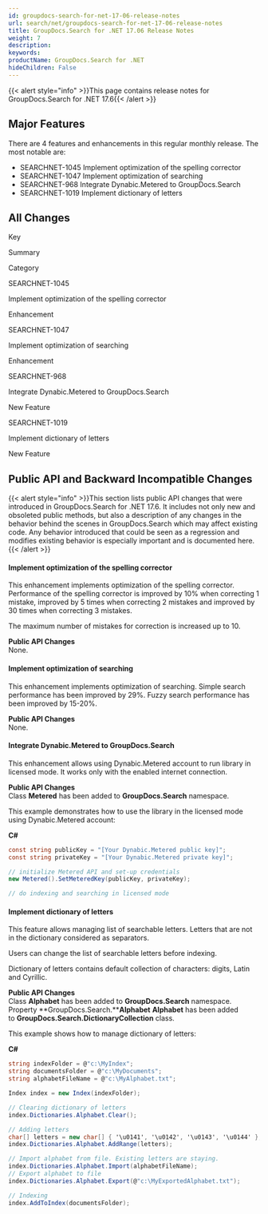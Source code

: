 ```yaml
---
id: groupdocs-search-for-net-17-06-release-notes
url: search/net/groupdocs-search-for-net-17-06-release-notes
title: GroupDocs.Search for .NET 17.06 Release Notes
weight: 7
description: 
keywords: 
productName: GroupDocs.Search for .NET
hideChildren: False
---
```

{{< alert style="info" >}}This page contains release notes for GroupDocs.Search for .NET 17.6{{< /alert >}}

## Major Features

There are 4 features and enhancements in this regular monthly release. The most notable are:

*   SEARCHNET-1045 Implement optimization of the spelling corrector
*   SEARCHNET-1047 Implement optimization of searching
*   SEARCHNET-968 Integrate Dynabic.Metered to GroupDocs.Search
*   SEARCHNET-1019 Implement dictionary of letters

## All Changes

Key

Summary

Category

SEARCHNET-1045

Implement optimization of the spelling corrector

Enhancement

SEARCHNET-1047

Implement optimization of searching

Enhancement

SEARCHNET-968

Integrate Dynabic.Metered to GroupDocs.Search

New Feature

SEARCHNET-1019

Implement dictionary of letters

New Feature

## Public API and Backward Incompatible Changes

{{< alert style="info" >}}This section lists public API changes that were introduced in GroupDocs.Search for .NET 17.6. It includes not only new and obsoleted public methods, but also a description of any changes in the behavior behind the scenes in GroupDocs.Search which may affect existing code. Any behavior introduced that could be seen as a regression and modifies existing behavior is especially important and is documented here.{{< /alert >}}

#### Implement optimization of the spelling corrector

This enhancement implements optimization of the spelling corrector. Performance of the spelling corrector is improved by 10% when correcting 1 mistake, improved by 5 times when correcting 2 mistakes and improved by 30 times when correcting 3 mistakes.

The maximum number of mistakes for correction is increased up to 10.

**Public API Changes**  
None.

#### Implement optimization of searching

This enhancement implements optimization of searching. Simple search performance has been improved by 29%. Fuzzy search performance has been improved by 15-20%.

**Public API Changes**  
None.

#### Integrate Dynabic.Metered to GroupDocs.Search

This enhancement allows using Dynabic.Metered account to run library in licensed mode. It works only with the enabled internet connection.

**Public API Changes**  
Class **Metered** has been added to **GroupDocs.Search** namespace.

This example demonstrates how to use the library in the licensed mode using Dynabic.Metered account:

**C#**

```csharp
const string publicKey = "[Your Dynabic.Metered public key]";
const string privateKey = "[Your Dynabic.Metered private key]";

// initialize Metered API and set-up credentials
new Metered().SetMeteredKey(publicKey, privateKey);

// do indexing and searching in licensed mode 

```

#### Implement dictionary of letters

This feature allows managing list of searchable letters. Letters that are not in the dictionary considered as separators.

Users can change the list of searchable letters before indexing.

Dictionary of letters contains default collection of characters: digits, Latin and Cyrillic.

**Public API Changes**  
Class **Alphabet** has been added to **GroupDocs.Search** namespace.  
Property **GroupDocs.Search.****Alphabet** **Alphabet** has been added to **GroupDocs.Search.DictionaryCollection** class.

This example shows how to manage dictionary of letters:

**C#**

```csharp
string indexFolder = @"c:\MyIndex";
string documentsFolder = @"c:\MyDocuments";
string alphabetFileName = @"c:\MyAlphabet.txt";

Index index = new Index(indexFolder);

// Clearing dictionary of letters
index.Dictionaries.Alphabet.Clear();

// Adding letters
char[] letters = new char[] { '\u0141', '\u0142', '\u0143', '\u0144' };
index.Dictionaries.Alphabet.AddRange(letters);

// Import alphabet from file. Existing letters are staying.
index.Dictionaries.Alphabet.Import(alphabetFileName);
// Export alphabet to file
index.Dictionaries.Alphabet.Export(@"c:\MyExportedAlphabet.txt");

// Indexing
index.AddToIndex(documentsFolder);

```

